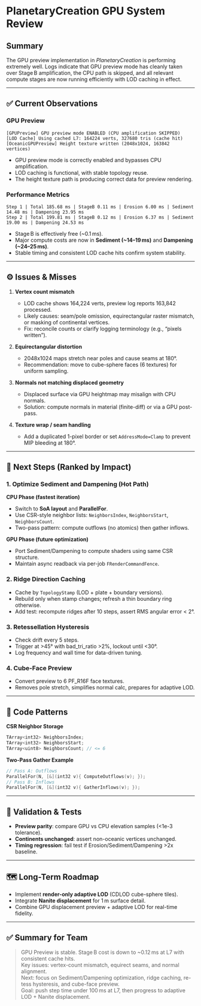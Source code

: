 # PlanetaryCreation GPU System Review

## Summary
The GPU preview implementation in *PlanetaryCreation* is performing extremely well. Logs indicate that GPU preview mode has cleanly taken over Stage B amplification, the CPU path is skipped, and all relevant compute stages are now running efficiently with LOD caching in effect.

---

## ✅ Current Observations

### GPU Preview
```
[GPUPreview] GPU preview mode ENABLED (CPU amplification SKIPPED)
[LOD Cache] Using cached L7: 164224 verts, 327680 tris (cache hit)
[OceanicGPUPreview] Height texture written (2048x1024, 163842 vertices)
```
- GPU preview mode is correctly enabled and bypasses CPU amplification.
- LOD caching is functional, with stable topology reuse.
- The height texture path is producing correct data for preview rendering.

### Performance Metrics
```
Step 1 | Total 185.68 ms | StageB 0.11 ms | Erosion 6.00 ms | Sediment 14.48 ms | Dampening 23.95 ms
Step 2 | Total 199.81 ms | StageB 0.12 ms | Erosion 6.37 ms | Sediment 19.00 ms | Dampening 24.53 ms
```
- Stage B is effectively free (~0.1 ms).
- Major compute costs are now in **Sediment (~14–19 ms)** and **Dampening (~24–25 ms)**.
- Stable timing and consistent LOD cache hits confirm system stability.

---

## ⚙️ Issues & Misses

1. **Vertex count mismatch**  
   - LOD cache shows 164,224 verts, preview log reports 163,842 processed.
   - Likely causes: seam/pole omission, equirectangular raster mismatch, or masking of continental vertices.
   - Fix: reconcile counts or clarify logging terminology (e.g., “pixels written”).

2. **Equirectangular distortion**  
   - 2048x1024 maps stretch near poles and cause seams at 180°.
   - Recommendation: move to cube-sphere faces (6 textures) for uniform sampling.

3. **Normals not matching displaced geometry**  
   - Displaced surface via GPU heightmap may misalign with CPU normals.
   - Solution: compute normals in material (finite-diff) or via a GPU post-pass.

4. **Texture wrap / seam handling**  
   - Add a duplicated 1-pixel border or set `AddressMode=Clamp` to prevent MIP bleeding at 180°.

---

## 🚀 Next Steps (Ranked by Impact)

### 1. Optimize Sediment and Dampening (Hot Path)

**CPU Phase (fastest iteration)**
- Switch to **SoA layout** and **ParallelFor**.
- Use CSR-style neighbor lists: `NeighborsIndex`, `NeighborsStart`, `NeighborsCount`.
- Two-pass pattern: compute outflows (no atomics) then gather inflows.

**GPU Phase (future optimization)**
- Port Sediment/Dampening to compute shaders using same CSR structure.
- Maintain async readback via per-job `FRenderCommandFence`.

### 2. Ridge Direction Caching
- Cache by `TopologyStamp` (LOD + plate + boundary versions).
- Rebuild only when stamp changes; refresh a thin boundary ring otherwise.
- Add test: recompute ridges after 10 steps, assert RMS angular error < 2°.

### 3. Retessellation Hysteresis
- Check drift every 5 steps.
- Trigger at >45° with bad_tri_ratio >2%, lockout until <30°.
- Log frequency and wall time for data-driven tuning.

### 4. Cube-Face Preview
- Convert preview to 6 PF_R16F face textures.
- Removes pole stretch, simplifies normal calc, prepares for adaptive LOD.

---

## 🧠 Code Patterns

**CSR Neighbor Storage**
```cpp
TArray<int32> NeighborsIndex;
TArray<int32> NeighborsStart;
TArray<uint8> NeighborsCount; // <= 6
```

**Two-Pass Gather Example**
```cpp
// Pass A: Outflows
ParallelFor(N, [&](int32 v){ ComputeOutflows(v); });
// Pass B: Inflows
ParallelFor(N, [&](int32 v){ GatherInflows(v); });
```

---

## 🧪 Validation & Tests
- **Preview parity**: compare GPU vs CPU elevation samples (<1e-3 tolerance).
- **Continents unchanged**: assert non-oceanic vertices unchanged.
- **Timing regression**: fail test if Erosion/Sediment/Dampening >2x baseline.

---

## 🗺️ Long-Term Roadmap
- Implement **render-only adaptive LOD** (CDLOD cube-sphere tiles).
- Integrate **Nanite displacement** for 1 m surface detail.
- Combine GPU displacement preview + adaptive LOD for real-time fidelity.

---

## ✅ Summary for Team
> GPU Preview is stable. Stage B cost is down to ~0.12 ms at L7 with consistent cache hits.  
> Key issues: vertex-count mismatch, equirect seams, and normal alignment.  
> Next: focus on Sediment/Dampening optimization, ridge caching, re-tess hysteresis, and cube-face preview.  
> Goal: push step time under 100 ms at L7, then progress to adaptive LOD + Nanite displacement.